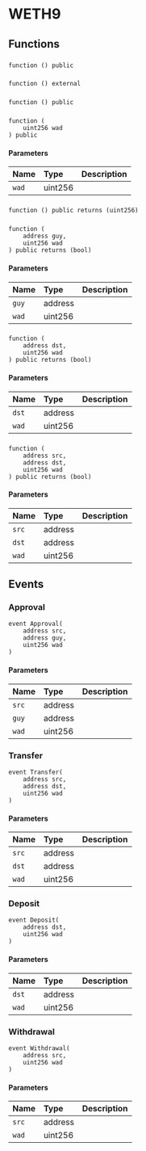 # WETH9

## Functions

### 

```solidity
function () public
```

### 

```solidity
function () external
```

### 

```solidity
function () public
```

### 

```solidity
function (
    uint256 wad
) public
```

#### Parameters

| Name | Type | Description |
| :--- | :--- | :---------- |
| `wad` | uint256 |  |

### 

```solidity
function () public returns (uint256)
```

### 

```solidity
function (
    address guy,
    uint256 wad
) public returns (bool)
```

#### Parameters

| Name | Type | Description |
| :--- | :--- | :---------- |
| `guy` | address |  |
| `wad` | uint256 |  |

### 

```solidity
function (
    address dst,
    uint256 wad
) public returns (bool)
```

#### Parameters

| Name | Type | Description |
| :--- | :--- | :---------- |
| `dst` | address |  |
| `wad` | uint256 |  |

### 

```solidity
function (
    address src,
    address dst,
    uint256 wad
) public returns (bool)
```

#### Parameters

| Name | Type | Description |
| :--- | :--- | :---------- |
| `src` | address |  |
| `dst` | address |  |
| `wad` | uint256 |  |

## Events

### Approval

```solidity
event Approval(
    address src,
    address guy,
    uint256 wad
)
```

#### Parameters

| Name | Type | Description |
| :--- | :--- | :---------- |
| `src` | address |  |
| `guy` | address |  |
| `wad` | uint256 |  |
### Transfer

```solidity
event Transfer(
    address src,
    address dst,
    uint256 wad
)
```

#### Parameters

| Name | Type | Description |
| :--- | :--- | :---------- |
| `src` | address |  |
| `dst` | address |  |
| `wad` | uint256 |  |
### Deposit

```solidity
event Deposit(
    address dst,
    uint256 wad
)
```

#### Parameters

| Name | Type | Description |
| :--- | :--- | :---------- |
| `dst` | address |  |
| `wad` | uint256 |  |
### Withdrawal

```solidity
event Withdrawal(
    address src,
    uint256 wad
)
```

#### Parameters

| Name | Type | Description |
| :--- | :--- | :---------- |
| `src` | address |  |
| `wad` | uint256 |  |

